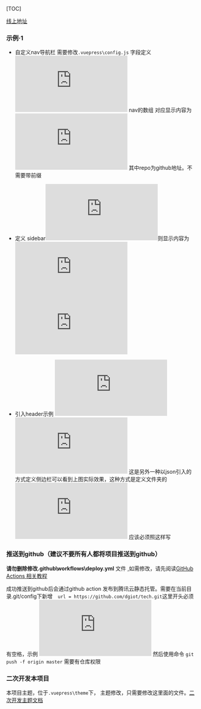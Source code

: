[TOC]

[线上地址](https://tech-5g8h9y7s90510d9e-1253666439.tcloudbaseapp.com/ "线上地址")

### 示例·1
 - 自定义nav导航栏
 需要修改``.vuepress\config.js`` 字段定义
![](http://doc.iotn2n.com/server/index.php?s=/api/attachment/visitFile/sign/229949d2c6ad0030a024337646dd5500&showdoc=.jpg)
 nav的数组
 对应显示内容为
 ![](http://doc.iotn2n.com/server/index.php?s=/api/attachment/visitFile/sign/f3160ae042cf2b18081d0ae19a0612f7&showdoc=.jpg)
 其中repo为github地址。不需要带前缀
 
 - 定义 sidebar![](http://doc.iotn2n.com/server/index.php?s=/api/attachment/visitFile/sign/1733a57554f5b91302b99122159ad919&showdoc=.jpg)则显示内容为
 ![](http://doc.iotn2n.com/server/index.php?s=/api/attachment/visitFile/sign/695371247161ac9c7de60f6dfacbb296&showdoc=.jpg)
 ![](http://doc.iotn2n.com/server/index.php?s=/api/attachment/visitFile/sign/eddadf15a74e9dff375c20cebb6861df&showdoc=.jpg)
 - 引入header示例
 ![](http://doc.iotn2n.com/server/index.php?s=/api/attachment/visitFile/sign/84d3b8f28ec2bcc4efd3733d9c5d491a&showdoc=.jpg)
 ![](http://doc.iotn2n.com/server/index.php?s=/api/attachment/visitFile/sign/6c7b393e367d32097972836c26335890&showdoc=.jpg)
 这是另外一种以json引入的方式定义侧边栏可以看到上图实际效果，这种方式是定义文件夹的
 ![](http://doc.iotn2n.com/server/index.php?s=/api/attachment/visitFile/sign/1e116c50df7ea9b11b77c4b861c874d5&showdoc=.jpg)
 应该必须照这样写
 
 ### 推送到github（建议不要所有人都将项目推送到github）
 **请勿删除修改.github\workflows\deploy.yml** 文件 ,如需修改，请先阅读[GitHub Actions 相关教程](http://www.ruanyifeng.com/blog/2019/09/getting-started-with-github-actions.html "GitHub Actions 相关教程")

 成功推送到github后会通过github action 发布到腾讯云静态托管。需要在当前目录.git/config下新增``  url = https://github.com/dgiot/tech.git``这里开头必须有空格，示例
 ![](http://doc.iotn2n.com/server/index.php?s=/api/attachment/visitFile/sign/83621e12a5a6cb8a2d1c843c2c321094&showdoc=.jpg)
 然后使用命令 ``git push -f origin master`` 需要有仓库权限
 
  ### 二次开发本项目
  本项目主题，位于``.vuepress\theme``下， 主题修改，只需要修改这里面的文件。[二次开发主题文档](https://vuepress.vuejs.org/zh/theme/writing-a-theme.html "二次开发主题文档")